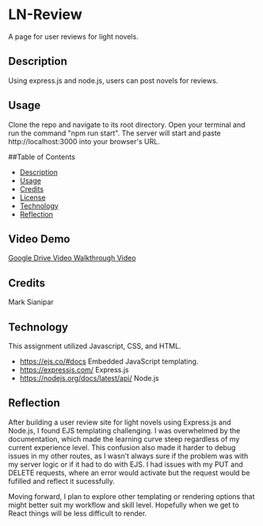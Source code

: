 # LN-Review
 A page for user reviews for light novels.

## Description

Using express.js and node.js, users can post novels for reviews.

## Usage
Clone the repo and navigate to its root directory. Open your terminal and run the command "npm run start". The server will start and paste http://localhost:3000 into your browser's URL.

##Table of Contents
- [Description](#description)
- [Usage](#usage)
- [Credits](#credits)
- [License](#license)
- [Technology](#technology)
- [Reflection](#reflection)

## Video Demo
[Google Drive Video Walkthrough Video](https://drive.google.com/file/d/1dlXffw_Y-3RzC6QSNPsloMB1PfhbJV2O/view?usp=sharing) 


## Credits

Mark Sianipar

## Technology

This assignment utilized Javascript, CSS, and HTML.
- https://ejs.co/#docs Embedded JavaScript templating.
- https://expressjs.com/ Express.js
- https://nodejs.org/docs/latest/api/ Node.js

## Reflection
After building a user review site for light novels using Express.js and Node.js, I found EJS templating challenging. I was overwhelmed by the documentation, which made the learning curve steep regardless of my current experience level. This confusion also made it harder to debug issues in my other routes, as I wasn’t always sure if the problem was with my server logic or if it had to do with EJS. I had issues with my PUT and DELETE requests, where an error would activate but the request would be fufilled and reflect it sucessfully. 

Moving forward, I plan to explore other templating or rendering options that might better suit my workflow and skill level. Hopefully when we get to React things will be less difficult to render.